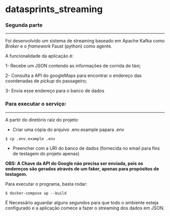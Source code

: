 # datasprints_streaming

### Segunda parte
---
Foi desenvolvido um sistema de streaming baseado em Apache Kafka como *Broker* e o *framework* Faust (python) como agente.

A funcionalidade da aplicação é:

1- Recebe um JSON contendo as informações de corrida de táxi;

2- Consulta a API do googleMaps para encontrar o endereço das coordenadas de *pickup* do passageiro;

3- Envia esse endereço para o banco de dados

### Para executar o serviço:
---

A partir do diretório raíz do projeto:
- Criar uma cópia do arquivo .env.example papara .env

`$ cp .env.example .env`

  - Preencher com a URI do banco de dados (fornecida no email para fins de testagem do projeto apenas)
  
  **OBS: A Chave da API do Google não precisa ser enviada, pois os endereços são gerados através de um faker, apenas para propósitos de testagem.**
  
  Para executar o programa, basta rodar: 
  
  `$ docker-compose up --build`
 
 É Necessário aguardar alguns segundos para que todo o ambiente esteja configurado e a aplicação comece a fazer o streaming dos dados em JSON.
